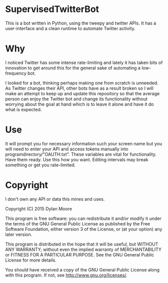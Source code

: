 # SupervisedTwitterBot
This is a bot written in Python, using the tweepy and twitter APIs. It has a user-interface and a clean runtime to automate Twitter activity.

# Why
I noticed Twitter has some intense rate-limiting and lately it has
taken bits of innovation to get around this for the general sake of
automating a low-frequency bot.

I looked for a bot, thinking perhaps making one from scratch is unneeded.
As Twitter changes their API, other bots have as a result broken so I
will make an attempt to keep up and update this repository so that the
average person can enjoy the Twitter bot and change its functionality
without worrying about the goal at hand which is to leave it alone and have it do what is expected.

# Use
It will prompt you for necessary information such your screen name but you will need to enter your API and access tokens manually into programdirectory/"OAUTH.txt". These variables are 
vital for functionality. Have them ready.
Use this how you want. Editing intervals may break something or get you rate-limited. 

# Copyright
I don't own any API or data this mines and uses. 

Copyright (C) 2015  Dylan Moore

This program is free software: you can redistribute it and/or modify
it under the terms of the GNU General Public License as published by
the Free Software Foundation, either version 3 of the License, or
(at your option) any later version.

This program is distributed in the hope that it will be useful,
but WITHOUT ANY WARRANTY; without even the implied warranty of
MERCHANTABILITY or FITNESS FOR A PARTICULAR PURPOSE.  See the
GNU General Public License for more details.

You should have received a copy of the GNU General Public License
along with this program.  If not, see <http://www.gnu.org/licenses/>.
